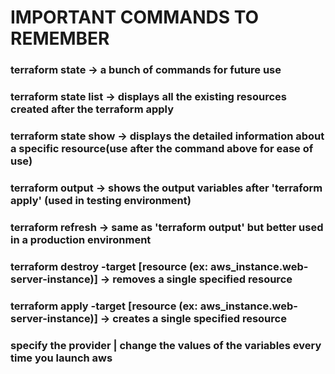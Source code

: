 # IMPORTANT COMMANDS TO REMEMBER #

### terraform state -> a bunch of commands for future use
### terraform state list -> displays all the existing resources created after the terraform apply
### terraform state show -> displays the detailed information about a specific resource(use after the command above for ease of use)
### terraform output -> shows the output variables after 'terraform apply' (used in testing environment)
### terraform refresh -> same as 'terraform output' but better used in a production environment
### terraform destroy -target [resource (ex: aws_instance.web-server-instance)] -> removes a single specified resource
### terraform apply -target [resource (ex: aws_instance.web-server-instance)] -> creates a single specified resource
### specify the provider | change the values of the variables every time you launch aws 
